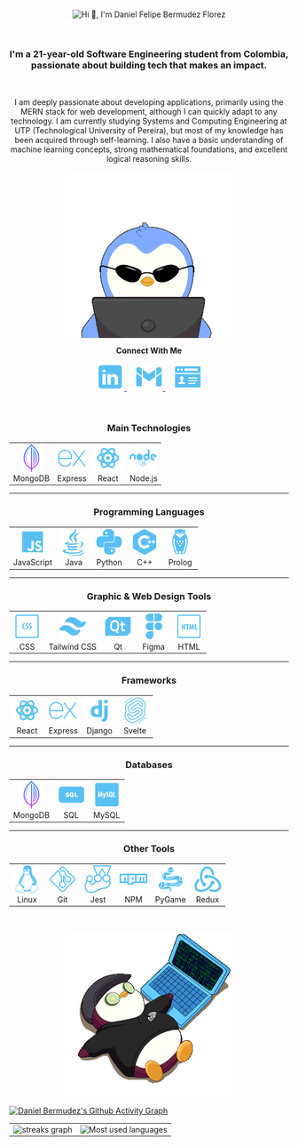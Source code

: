 <p align="center">
    <img src="https://readme-typing-svg.demolab.com?font=Operator+Mono&size=37&duration=2800&pause=2000&color=FAFAFA&center=true&vCenter=true&width=940&height=50&lines=I'm+Daniel+Bermudez,+Welcome+to+my+Profile!👋" align="middle" alt="Hi 👋, I'm Daniel Felipe Bermudez Florez">
</p>
<br/>
<h3 align="center">
  I'm a 21-year-old Software Engineering student from Colombia, passionate about building tech that makes an impact.
</h3>
<br/>
<p align="center">
  I am deeply passionate about developing applications, primarily using the MERN stack for web development, although I can quickly adapt to any technology. I am currently studying Systems and Computing Engineering at UTP (Technological University of Pereira), but most of my knowledge has been acquired through self-learning. I also have a basic understanding of machine learning concepts, strong mathematical foundations, and excellent logical reasoning skills.
</p>

<p align="center">
  <img align="center" src="assets/Penguin.gif" alt="Penguin coder" /> <br>
</p>


<p align="center">
  <b>Connect With Me</b>
</p>

<p align="center">
  <a href="https://www.linkedin.com/in/dbermudez23/" target="_blank">
    <img alt="LinkedIn logo" height="50" src="assets/LinkedIn.svg" />
  </a>
  &nbsp;&nbsp;&nbsp;
  <a href="mailto:danielbermudezwuw@gmail.com" target="_blank">
    <img alt="Gmail logo" height="50" src="assets/Gmail.svg" />
  </a>
  &nbsp;&nbsp;&nbsp;
  <a href="https://portfoliodefdb.netlify.app/" target="_blank">
    <img alt="Portfolio logo" height="50" src="assets/Portfolio.svg" />
  </a>
</p>
<br/>


<h3 align="center">Main Technologies</h3>

<table align="center">
  <tr>
    <td align="center">
      <img alt="MongoDB" height="50" src="assets/MongoDB.svg"/><br/>MongoDB
    </td>
    <td align="center">
      <img alt="Express" height="50" src="assets/Express.svg"/><br/>Express
    </td>
    <td align="center">
      <img alt="React" height="50" src="assets/React.svg"/><br/>React
    </td>
    <td align="center">
      <img alt="Node.js" height="50" src="assets/Nodejs.svg"/><br/>Node.js
    </td>
  </tr>
</table>


---

<h3 align="center">Programming Languages</h3>

<table align="center">
  <tr>
    <td align="center">
      <img alt="JavaScript" height="50" src="assets/JavaScript.svg"/><br/>JavaScript
    </td>
    <td align="center">
      <img alt="Java" height="50" src="assets/Java.svg"/><br/>Java
    </td>
    <td align="center">
      <img alt="Python" height="50" src="assets/Python.svg"/><br/>Python
    </td>
    <td align="center">
      <img alt="C++" height="50" src="assets/C++.svg"/><br/>C++
    </td>
    <td align="center">
      <img alt="Prolog" height="50" src="assets/Prolog.svg"/><br/>Prolog
    </td>
  </tr>
</table>

---

<h3 align="center">Graphic & Web Design Tools</h3>

<table align="center">
  <tr>
    <td align="center">
      <img alt="CSS" height="50" src="assets/CSS.svg"/><br/>CSS
    </td>
    <td align="center">
      <img alt="Tailwind CSS" height="50" src="assets/TailwindCSS.svg"/><br/>Tailwind CSS
    </td>
    <td align="center">
      <img alt="Qt" height="50" src="assets/Qt.svg"/><br/>Qt
    </td>
    <td align="center">
      <img alt="Figma" height="50" src="assets/Figma.svg"/><br/>Figma
    </td>
    <td align="center">
      <img alt="HTML" height="50" src="assets/HTML.svg"/><br/>HTML
    </td>
  </tr>
</table>

---

<h3 align="center">Frameworks</h3>

<table align="center">
  <tr>
    <td align="center">
      <img alt="React" height="50" src="assets/React.svg"/><br/>React
    </td>
    <td align="center">
      <img alt="Express" height="50" src="assets/Express.svg"/><br/>Express
    </td>
    <td align="center">
      <img alt="Django" height="50" src="assets/Django.svg"/><br/>Django
    </td>
    <td align="center">
      <img alt="Svelte" height="50" src="assets/Svelte.svg"/><br/>Svelte
    </td>
  </tr>
</table>

---

<h3 align="center">Databases</h3>

<table align="center">
  <tr>
    <td align="center">
      <img alt="MongoDB" height="50" src="assets/MongoDB.svg"/><br/>MongoDB
    </td>
    <td align="center">
      <img alt="SQL" height="50" src="assets/SQL.svg"/><br/>SQL
    </td>
    <td align="center">
      <img alt="MySQL" height="50" src="assets/MySQL.svg"/><br/>MySQL
    </td>
  </tr>
</table>

---

<h3 align="center">Other Tools</h3>

<table align="center">
  <tr>
    <td align="center">
      <img alt="Linux" height="50" src="assets/Linux.svg"/><br/>Linux
    </td>
    <td align="center">
      <img alt="Git" height="50" src="assets/Git.svg"/><br/>Git
    </td>
    <td align="center">
      <img alt="Jest" height="50" src="assets/Jest.svg"/><br/>Jest
    </td>
    <td align="center">
      <img alt="NPM" height="50" src="assets/NPM.svg"/><br/>NPM
    </td>
    <td align="center">
      <img alt="PyGame" height="50" src="assets/PyGame.svg"/><br/>PyGame
    </td>
    <td align="center">
      <img alt="Redux" height="50" src="assets/Redux.svg"/><br/>Redux
    </td>
  </tr>
</table>
<br/>


<p align="center">
  <img align="center" src="assets/RedPenguin.gif" alt="Penguin coder" /> <br>
</p>

[![Daniel Bermudez's Github Activity Graph](https://github-readme-activity-graph-lemon-theta.vercel.app/graph?username=DBermudez23&custom_title=Daniel's%20GitHub%20Activity%20Graph&bg_color=000000&color=82D0F6&line=82D0F6&point=82D0F6&area=true&hide_border=true)](https://github.com/ashutosh00710/github-readme-activity-graph)
 <br/>
<p align="center">
  <table>
    <tr>
      <td align="center">
        <img src="https://streak-stats.demolab.com?user=DBermudez23&theme=highcontrast&hide_border=true&border_radius=0&ring=82D0F6&background=000000&fire=82D0F6&currStreakNum=82D0F6&dates=82D0F6&sideNums=82D0F6&currStreakLabel=82D0F6&stroke=82D0F6&sideLabels=82D0F6" height="150" alt="streaks graph" />
      </td>
      <td align="center">
        <img src="https://github-readme-stats2-olive.vercel.app/api/top-langs/?username=DBermudez23&langs_count=6&card_width=500&bg_color=000000&text_color=82D0F6&hide_border=true&layout=compact" alt="Most used languages" />
      </td>
    </tr>
  </table>
</p>


